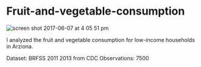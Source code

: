 # Fruit-and-vegetable-consumption

![screen shot 2017-06-07 at 4 05 51 pm](https://user-images.githubusercontent.com/29264214/26905263-43052e64-4b9b-11e7-9959-26ba70983fc4.png)

I analyzed the fruit and vegetable consumption for low-income households in Arziona.

Dataset: BRFSS 2011 2013 from CDC
Observations: 7500
